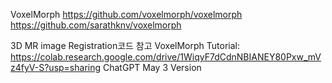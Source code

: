 VoxelMorph
https://github.com/voxelmorph/voxelmorph
https://github.com/sarathknv/voxelmorph

3D MR image Registration코드 참고
VoxelMorph Tutorial: https://colab.research.google.com/drive/1WiqyF7dCdnNBIANEY80Pxw_mVz4fyV-S?usp=sharing
ChatGPT May 3 Version
